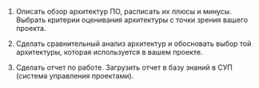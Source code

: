 1. Описать обзор архитектур ПО, расписать их плюсы и минусы. Выбрать критерии оценивания архитектуры с точки зрения вашего проекта. 

2. Сделать сравнительный анализ архитектур и обосновать выбор той архитектуры, которая используется в вашем проекте.

3. Сделать отчет по работе. Загрузить отчет в базу знаний в СУП (система управления проектами).
